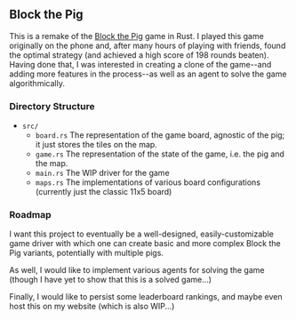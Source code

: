 ## Block the Pig

This is a remake of the [Block the
Pig](https://www.mathplayground.com/mobile_block_the_pig/) game in Rust.
I played this game originally on the phone and, after many hours of
playing with friends, found the optimal strategy (and achieved a high score
of 198 rounds beaten). Having done that, I was interested in creating a
clone of the game--and adding more features in the process--as well as
an agent to solve the game algorithmically. 

### Directory Structure

- `src/`
    - `board.rs` The representation of the game board, agnostic of the
      pig; it just stores the tiles on the map.
    - `game.rs` The representation of the state of the game, i.e. the
      pig and the map.
    - `main.rs` The WIP driver for the game
    - `maps.rs` The implementations of various board configurations
      (currently just the classic 11x5 board)


### Roadmap

I want this project to eventually be a well-designed,
easily-customizable game driver with which one can create basic and more
complex Block the Pig variants, potentially with multiple pigs. 

As well, I would like to implement various agents for solving the game
(though I have yet to show that this is a solved game...)

Finally, I would like to persist some leaderboard rankings, and maybe
even host this on my website (which is also WIP...)
